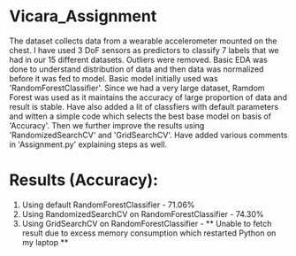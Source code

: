 # Vicara_Assignment

The dataset collects data from a wearable accelerometer mounted on the chest.
I have used 3 DoF sensors as predictors to classify 7 labels that we had in our 15 different datasets. Outliers were removed.
Basic EDA was done to understand distribution of data and then data was normalized before it was fed to model.
Basic model initially used was 'RandomForestClassifier'. Since we had a very large dataset, Ramdom Forest was used as it maintains the accuracy of large proportion of data and result is stable.
Have also added a lit of classfiers with default parameters and witten a simple code which selects the best base model on basis of 'Accuracy'.
Then we further improve the results using 'RandomizedSearchCV' and 'GridSearchCV'.
Have added various comments in 'Assignment.py' explaining steps as well.

# Results (Accuracy):

1. Using default RandomForestClassifier - 71.06%
2. Using RandomizedSearchCV on RandomForestClassifier - 74.30%
3. Using GridSearchCV on RandomForestClassifier - ** Unable to fetch result due to excess memory consumption which restarted Python on my laptop **
